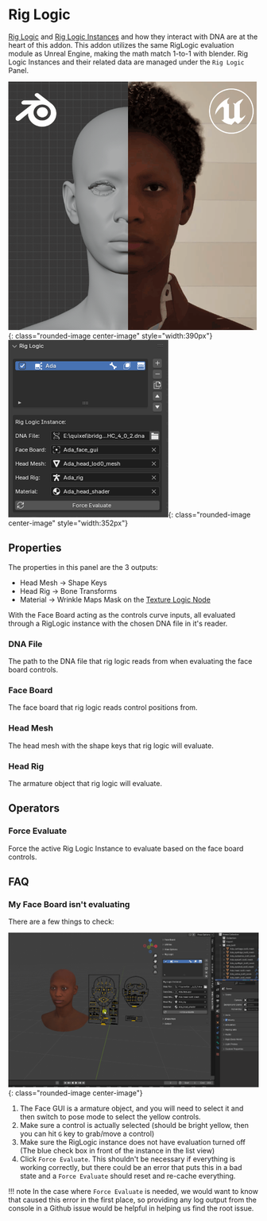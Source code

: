 # Rig Logic

[Rig Logic](../terminology.md/#rig-logic) and [Rig Logic Instances](../terminology.md/#rig-logic-instance) and how they interact with DNA are at the heart of this addon. This addon utilizes the same RigLogic evaluation module as Unreal Engine, making the math match 1-to-1 with blender. Rig Logic Instances and their related data are managed under the `Rig Logic` Panel.

![](../images/rig-logic/1.gif){: class="rounded-image center-image" style="width:390px"}
![](../images/rig-logic/2.png){: class="rounded-image center-image" style="width:352px"}

## Properties
The properties in this panel are the 3 outputs: 

* Head Mesh -> Shape Keys
* Head Rig -> Bone Transforms
* Material -> Wrinkle Maps Mask on the [Texture Logic Node](../terminology.md/#texture-logic)

With the Face Board acting as the controls curve inputs, all evaluated through a RigLogic instance with the chosen DNA file in it's reader.

### DNA File
The path to the DNA file that rig logic reads from when evaluating the face board controls.

### Face Board
The face board that rig logic reads control positions from.

### Head Mesh
The head mesh with the shape keys that rig logic will evaluate.

### Head Rig
The armature object that rig logic will evaluate.

## Operators

### Force Evaluate
Force the active Rig Logic Instance to evaluate based on the face board controls.



## FAQ

### My Face Board isn't evaluating

There are a few things to check:

![](../images/rig-logic/3.gif){: class="rounded-image center-image"}

1. The Face GUI is a armature object, and you will need to select it and then switch to pose mode to select the yellow controls.
1. Make sure a control is actually selected (should be bright yellow, then you can hit `G` key to grab/move a control)
1. Make sure the RigLogic instance does not have evaluation turned off (The blue check box in front of the instance in the list view)
1. Click `Force Evaluate`. This shouldn't be necessary if everything is working correctly, but there could be an error that puts this in a bad state and a `Force Evaluate` should reset and re-cache everything.

!!! note
    In the case where `Force Evaluate` is needed, we would want to know that caused this error in the first place, so providing any log output from the console in a Github issue would be helpful in helping us find the root issue.